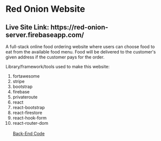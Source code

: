 <h1>Red Onion Website</h1>
<h2>Live Site Link: https://red-onion-server.firebaseapp.com/ </h2>

A full-stack online food ordering website where users can choose food to eat from the available food menu. Food will be delivered to the customer's given address if the customer pays for the order. 

Library/framework/tools used to make this website:

1. fortawesome
2. stripe
3. bootstrap
4. firebase
5. privateroute
6. react
7. react-bootstrap
8. react-firestore
9. react-hook-form
10. react-router-dom
\
\
[Back-End Code](https://github.com/ornob011/server-onion)
